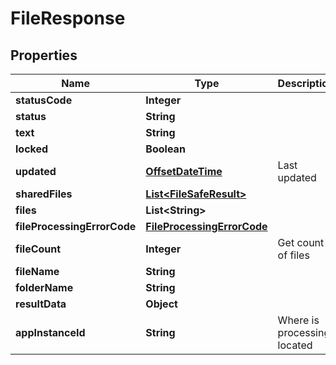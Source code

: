 # FileResponse

## Properties
Name | Type | Description | Notes
------------ | ------------- | ------------- | -------------
**statusCode** | **Integer** |  |  [optional]
**status** | **String** |  |  [optional]
**text** | **String** |  |  [optional]
**locked** | **Boolean** |  |  [optional]
**updated** | [**OffsetDateTime**](OffsetDateTime.md) | Last updated |  [optional]
**sharedFiles** | [**List&lt;FileSafeResult&gt;**](FileSafeResult.md) |  |  [optional]
**files** | **List&lt;String&gt;** |  |  [optional]
**fileProcessingErrorCode** | [**FileProcessingErrorCode**](FileProcessingErrorCode.md) |  |  [optional]
**fileCount** | **Integer** | Get count of files |  [optional]
**fileName** | **String** |  |  [optional]
**folderName** | **String** |  |  [optional]
**resultData** | **Object** |  |  [optional]
**appInstanceId** | **String** | Where is processing located |  [optional]
